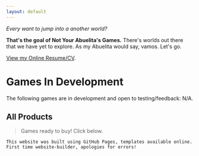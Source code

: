 ```yaml
---
layout: default
---
```


_Every want to jump into a another world?_

**That's the goal of Not Your Abuelita's Games.** There's worlds out there that we have yet to explore. As my Abuelita would say, vamos. Let's go.

[View my Online Resume/CV](./resume.html).

# Games In Development

The following games are in development and open to testing/feedback:
N/A.

## All Products

> Games ready to buy! Click below.




```
This website was built using GitHub Pages, templates available online. First time website-builder, apologies for errors!
```


